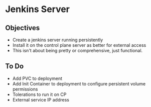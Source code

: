 # Jenkins Server

## Objectives

- Create a jenkins server running persistently
- Install it on the control plane server as better for external access
- This isn't about being pretty or comprehensive, just functional.



## To Do

- Add PVC to deployment
- Add Init Container to deployment to configure persistent volume permissions
- Tolerations to run it on CP
- External service IP address

